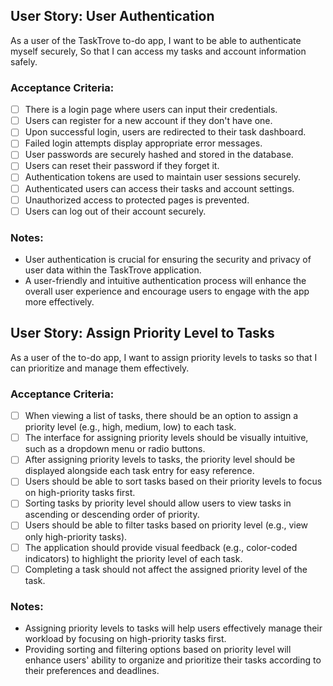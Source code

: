 ## User Story: User Authentication

As a user of the TaskTrove to-do app,
I want to be able to authenticate myself securely,
So that I can access my tasks and account information safely.

### Acceptance Criteria:

- [ ] There is a login page where users can input their credentials.
- [ ] Users can register for a new account if they don't have one.
- [ ] Upon successful login, users are redirected to their task dashboard.
- [ ] Failed login attempts display appropriate error messages.
- [ ] User passwords are securely hashed and stored in the database.
- [ ] Users can reset their password if they forget it.
- [ ] Authentication tokens are used to maintain user sessions securely.
- [ ] Authenticated users can access their tasks and account settings.
- [ ] Unauthorized access to protected pages is prevented.
- [ ] Users can log out of their account securely.

### Notes:
- User authentication is crucial for ensuring the security and privacy of user data within the TaskTrove application.
- A user-friendly and intuitive authentication process will enhance the overall user experience and encourage users to engage with the app more effectively.

## User Story: Assign Priority Level to Tasks

As a user of the to-do app, I want to assign priority levels to tasks so that I can prioritize and manage them effectively.

### Acceptance Criteria:

- [ ] When viewing a list of tasks, there should be an option to assign a priority level (e.g., high, medium, low) to each task.
- [ ] The interface for assigning priority levels should be visually intuitive, such as a dropdown menu or radio buttons.
- [ ] After assigning priority levels to tasks, the priority level should be displayed alongside each task entry for easy reference.
- [ ] Users should be able to sort tasks based on their priority levels to focus on high-priority tasks first.
- [ ] Sorting tasks by priority level should allow users to view tasks in ascending or descending order of priority.
- [ ] Users should be able to filter tasks based on priority level (e.g., view only high-priority tasks).
- [ ] The application should provide visual feedback (e.g., color-coded indicators) to highlight the priority level of each task.
- [ ] Completing a task should not affect the assigned priority level of the task.

### Notes:
- Assigning priority levels to tasks will help users effectively manage their workload by focusing on high-priority tasks first.
- Providing sorting and filtering options based on priority level will enhance users' ability to organize and prioritize their tasks according to their preferences and deadlines.
